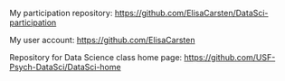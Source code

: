 
My participation repository:
https://github.com/ElisaCarsten/DataSci-participation

My user account:
https://github.com/ElisaCarsten

Repository for Data Science class home page:
https://github.com/USF-Psych-DataSci/DataSci-home
